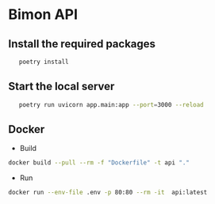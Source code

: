 # Bimon API

## Install the required packages

```sh
   poetry install
```

## Start the local server

```sh
   poetry run uvicorn app.main:app --port=3000 --reload
```

## Docker

- Build

```sh
docker build --pull --rm -f "Dockerfile" -t api "."
```

- Run

```sh
docker run --env-file .env -p 80:80 --rm -it  api:latest
```
